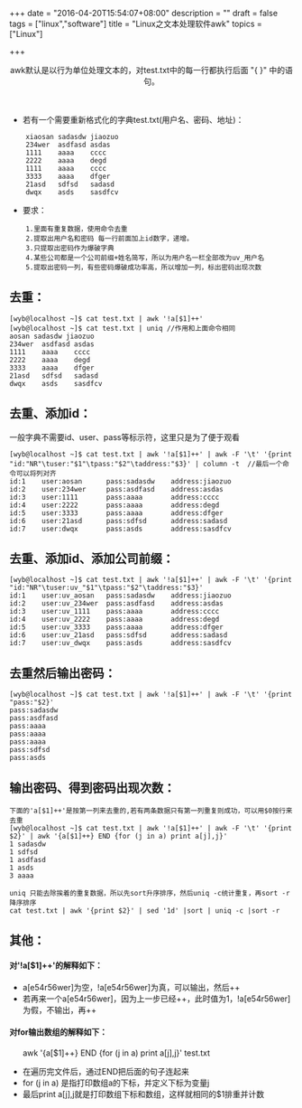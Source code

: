 +++
date = "2016-04-20T15:54:07+08:00"
description = ""
draft = false
tags = ["linux","software"]
title = "Linux之文本处理软件awk"
topics = ["Linux"]

+++

<center>
awk默认是以行为单位处理文本的，对test.txt中的每一行都执行后面 "{ }" 中的语句。
</center><br/><br/>

* 若有一个需要重新格式化的字典test.txt(用户名、密码、地址)：
```
    xiaosan sadasdw jiaozuo
    234wer  asdfasd asdas
    1111    aaaa    cccc
    2222    aaaa    degd
    1111    aaaa    cccc
    3333    aaaa    dfger
    21asd   sdfsd   sadasd
    dwqx    asds    sasdfcv
```

* 要求：
```
    1.里面有重复数据，使用命令去重
    2.提取出用户名和密码 每一行前面加上id数字，递增。
    3.只提取出密码作为爆破字典
    4.某些公司都是一个公司前缀+姓名简写，所以为用户名一栏全部改为uv_用户名
    5.提取出密码一列，有些密码爆破成功率高，所以增加一列，标出密码出现次数
```



## 去重：
    [wyb@localhost ~]$ cat test.txt | awk '!a[$1]++'
    [wyb@localhost ~]$ cat test.txt | uniq //作用和上面命令相同
    aosan sadasdw jiaozuo
    234wer  asdfasd asdas
    1111    aaaa    cccc
    2222    aaaa    degd
    3333    aaaa    dfger
    21asd   sdfsd   sadasd
    dwqx    asds    sasdfcv


## 去重、添加id：
一般字典不需要id、user、pass等标示符，这里只是为了便于观看

    [wyb@localhost ~]$ cat test.txt | awk '!a[$1]++' | awk -F '\t' '{print "id:"NR"\tuser:"$1"\tpass:"$2"\taddress:"$3}' | column -t  //最后一个命令可以将列对齐
    id:1    user:aosan      pass:sadasdw    address:jiaozuo
    id:2    user:234wer     pass:asdfasd    address:asdas
    id:3    user:1111       pass:aaaa       address:cccc
    id:4    user:2222       pass:aaaa       address:degd
    id:5    user:3333       pass:aaaa       address:dfger
    id:6    user:21asd      pass:sdfsd      address:sadasd
    id:7    user:dwqx       pass:asds       address:sasdfcv

## 去重、添加id、添加公司前缀：
    [wyb@localhost ~]$ cat test.txt | awk '!a[$1]++' | awk -F '\t' '{print "id:"NR"\tuser:uv_"$1"\tpass:"$2"\taddress:"$3}'
    id:1    user:uv_aosan   pass:sadasdw    address:jiaozuo
    id:2    user:uv_234wer  pass:asdfasd    address:asdas
    id:3    user:uv_1111    pass:aaaa       address:cccc
    id:4    user:uv_2222    pass:aaaa       address:degd
    id:5    user:uv_3333    pass:aaaa       address:dfger
    id:6    user:uv_21asd   pass:sdfsd      address:sadasd
    id:7    user:uv_dwqx    pass:asds       address:sasdfcv

## 去重然后输出密码：
    [wyb@localhost ~]$ cat test.txt | awk '!a[$1]++' | awk -F '\t' '{print "pass:"$2}'
    pass:sadasdw
    pass:asdfasd
    pass:aaaa
    pass:aaaa
    pass:aaaa
    pass:sdfsd
    pass:asds

## 输出密码、得到密码出现次数：
    下面的'a[$1]++'是按第一列来去重的,若有两条数据只有第一列重复则成功，可以用$0按行来去重
    [wyb@localhost ~]$ cat test.txt | awk '!a[$1]++' | awk -F '\t' '{print $2}' | awk '{a[$1]++} END {for (j in a) print a[j],j}'
    1 sadasdw
    1 sdfsd
    1 asdfasd
    1 asds
    3 aaaa
    
    uniq 只能去除挨着的重复数据，所以先sort升序排序，然后uniq -c统计重复，再sort -r降序排序
    cat test.txt | awk '{print $2}' | sed '1d' |sort | uniq -c |sort -r
    
## 其他：

#### 对'!a[$1]++'的解释如下：
* a[e54r56wer]为空，!a[e54r56wer]为真，可以输出，然后++
* 若再来一个a[e54r56wer]，因为上一步已经++，此时值为1，!a[e54r56wer]为假，不输出，再++

#### 对for输出数组的解释如下：
&nbsp;&nbsp;&nbsp;&nbsp;&nbsp;&nbsp;awk '{a[$1]++} END {for (j in a) print a[j],j}' test.txt

* 在遍历完文件后，通过END把后面的句子连起来
* for (j in a) 是指打印数组a的下标，并定义下标为变量j
* 最后print a[j],j就是打印数组下标和数组，这样就相同的$1排重并计数